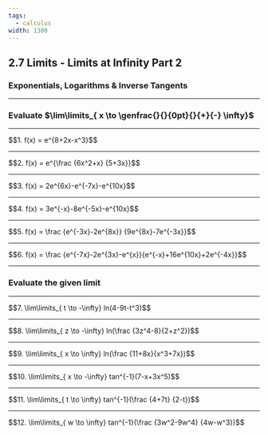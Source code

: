 ```yaml
---
tags:
  - calculus
width: 1300
---
```

## 2.7 Limits - Limits at Infinity Part 2
### Exponentials, Logarithms & Inverse Tangents
---
### Evaluate $\lim\limits_{ x \to \genfrac{}{}{0pt}{}{+}{-} \infty}$
---

<grid drag="40 30" drop="topleft">
$$1. f(x) = e^{8+2x-x^3}$$
</grid>

---

<grid drag="40 30" drop="topleft">
$$2. f(x) = e^{\frac {6x^2+x} {5+3x}}$$
</grid>

---

<grid drag="40 30" drop="topleft">
$$3. f(x) = 2e^{6x}-e^{-7x}-e^{10x}$$
</grid>

---

<grid drag="40 30" drop="topleft">
$$4. f(x) = 3e^{-x}-8e^{-5x}-e^{10x}$$
</grid>

---

<grid drag="40 30" drop="topleft">
$$5. f(x) = \frac {e^{-3x}-2e^{8x}} {9e^{8x}-7e^{-3x}}$$
</grid>

---

<grid drag="40 30" drop="topleft">
$$6. f(x) = \frac {e^{-7x}-2e^{3x}-e^{x}}{e^{-x}+16e^{10x}+2e^{-4x}}$$
</grid>

---

### Evaluate the given limit

---

<grid drag="40 30" drop="topleft">
$$7. \lim\limits_{ t \to -\infty} ln(4-9t-t^3)$$
</grid>

---

<grid drag="40 30" drop="topleft">
$$8. \lim\limits_{ z \to -\infty} ln(\frac {3z^4-8}{2+z^2})$$
</grid>

---

<grid drag="40 30" drop="topleft">
$$9. \lim\limits_{ x \to \infty} ln(\frac {11+8x}{x^3+7x})$$
</grid>

---

<grid drag="40 30" drop="topleft">
$$10. \lim\limits_{ x \to -\infty} tan^{-1}(7-x+3x^5)$$
</grid>

---

<grid drag="40 30" drop="topleft">
$$11. \lim\limits_{ t \to \infty} tan^{-1}(\frac {4+7t} {2-t})$$
</grid>

---

<grid drag="40 30" drop="topleft">
$$12. \lim\limits_{ w \to \infty} tan^{-1}(\frac {3w^2-9w^4} {4w-w^3})$$
</grid>
